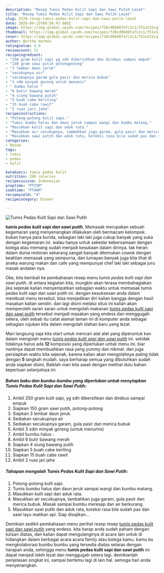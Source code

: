 ```yaml
---
description: "Resep Tumis Pedas Kulit Sapi dan Sawi Putih Lezat"
title: "Resep Tumis Pedas Kulit Sapi dan Sawi Putih Lezat"
slug: 2520-resep-tumis-pedas-kulit-sapi-dan-sawi-putih-lezat
date: 2020-09-15T09:58:47.688Z
image: https://img-global.cpcdn.com/recipes/f28cd0b08fafc2c1/751x532cq70/tumis-pedas-kulit-sapi-dan-sawi-putih-foto-resep-utama.jpg
thumbnail: https://img-global.cpcdn.com/recipes/f28cd0b08fafc2c1/751x532cq70/tumis-pedas-kulit-sapi-dan-sawi-putih-foto-resep-utama.jpg
cover: https://img-global.cpcdn.com/recipes/f28cd0b08fafc2c1/751x532cq70/tumis-pedas-kulit-sapi-dan-sawi-putih-foto-resep-utama.jpg
author: Bertha Harmon
ratingvalue: 4.9
reviewcount: 11
recipeingredient:
- "250 gram kulit sapi yg sdh dibersihkan dan direbus sampai empuk"
- "150 gram sawi putih potongpotong"
- "3 lembar daun jeruk"
- "secukupnya air"
- "secukupnya garam gula pasir dan merica bubuk"
- "3 sdm minyak goreng untuk menumis"
- " bumbu halus "
- "6 butir bawang merah"
- "4 siung bawang putih"
- "5 buah cabe keriting"
- "15 buah cabe rawit"
- "2 ruas jari jahe"
recipeinstructions:
- "Potong-potong kulit sapi."
- "Tumis bumbu halus dan daun jeruk sampai wangi dan bumbu matang."
- "Masukkan kulit sapi dan aduk rata."
- "Masukkan air secukupnya, tambahkan juga garam, gula pasir dan merica bubuk. Masak sampai bumbu meresap dan air berkurang."
- "Masukkan sawi putih dan aduk rata, koreksi rasa bila sudah pas dan sawi layu matikan api. Siap disajikan..."
categories:
- Resep
tags:
- tumis
- pedas
- kulit

katakunci: tumis pedas kulit 
nutrition: 268 calories
recipecuisine: Indonesian
preptime: "PT25M"
cooktime: "PT46M"
recipeyield: "4"
recipecategory: Dinner

---
```



![Tumis Pedas Kulit Sapi dan Sawi Putih](https://img-global.cpcdn.com/recipes/f28cd0b08fafc2c1/751x532cq70/tumis-pedas-kulit-sapi-dan-sawi-putih-foto-resep-utama.jpg)

<b><i>tumis pedas kulit sapi dan sawi putih</i></b>, Memasak merupakan sebuah kegemaran yang menyenangkan dilakukan oleh bermacam kelompok. bukan hanya para bunda, sebagian laki laki juga cukup banyak yang suka dengan kegemaran ini. walau hanya untuk sekedar kebersamaan dengan kolega atau memang sudah menjadi kesukaan dalam dirinya. tak heran dalam dunia restoran sekarang sangat banyak ditemukan cowok dengan keahlian memasak yang sempurna, dan lumayan banyak juga kita lihat di aneka warung makan dan cafe yang mempunyai chef laki laki sebagai juru masak andalan nya.



Oke, kita kembali ke pembahasan resep menu <i>tumis pedas kulit sapi dan sawi putih</i>. di antara kegiatan kita, mungkin akan terasa membahagiakan jika sejenak kalian menyempatkan sebagian waktu untuk memasak tumis pedas kulit sapi dan sawi putih ini. dengan kesuksesan anda dalam membuat menu tersebut, bisa menjadikan diri kalian bangga dengan hasil masakan kalian sendiri. dan lagi disini melalui situs ini kalian akan memperoleh saran saran untuk mengolah makanan <u>tumis pedas kulit sapi dan sawi putih</u> tersebut menjadi masakan yang endess dan menggugah selera, oleh sebab itu catat alamat laman ini di komputer anda sebagai sebagian rujukan kita dalam mengolah olahan baru yang lezat.


Mari langsung saja kita start untuk mencari alat alat yang diperuntuk kan dalam mengolah menu <u><i>tumis pedas kulit sapi dan sawi putih</i></u> ini. setidak tidaknya harus ada <b>12</b> komposisi yang diperlukan untuk menu ini. biar nantinya dapat membuahkan rasa yang yummy dan nikmat. dan juga persiapkan waktu kita sejenak, karena kalian akan mengolahnya paling tidak dengan <b>5</b> langkah mudah. saya berharap semua yang dibutuhkan sudah anda siapkan disini, Baiklah mari kita awali dengan melihat dulu bahan keperluan selanjutnya ini.

<!--inarticleads1-->

##### Bahan baku dan bumbu-bumbu yang diperlukan untuk menyiapkan Tumis Pedas Kulit Sapi dan Sawi Putih:

1. Ambil 250 gram kulit sapi, yg sdh dibersihkan dan direbus sampai empuk
1. Siapkan 150 gram sawi putih, potong-potong
1. Siapkan 3 lembar daun jeruk
1. Sediakan secukupnya air
1. Sediakan secukupnya garam, gula pasir dan merica bubuk
1. Ambil 3 sdm minyak goreng (untuk menumis)
1. Ambil  bumbu halus :
1. Ambil 6 butir bawang merah
1. Siapkan 4 siung bawang putih
1. Siapkan 5 buah cabe keriting
1. Siapkan 15 buah cabe rawit
1. Ambil 2 ruas jari jahe




<!--inarticleads2-->

##### Tahapan mengolah Tumis Pedas Kulit Sapi dan Sawi Putih:

1. Potong-potong kulit sapi.
1. Tumis bumbu halus dan daun jeruk sampai wangi dan bumbu matang.
1. Masukkan kulit sapi dan aduk rata.
1. Masukkan air secukupnya, tambahkan juga garam, gula pasir dan merica bubuk. Masak sampai bumbu meresap dan air berkurang.
1. Masukkan sawi putih dan aduk rata, koreksi rasa bila sudah pas dan sawi layu matikan api. Siap disajikan...




Demikian sedikit pembahasan menu perihal resep resep <u>tumis pedas kulit sapi dan sawi putih</u> yang endess. kita harap anda sudah paham dengan tulisan diatas, dan kalian dapat mengulanginya di acara lain untuk di hidangkan dalam berbagai acara acara family atau kolega kamu. kamu bs mengkolaborasi bumbu bumbu yang tersedia diatas selaras dengan harapan anda, sehingga menu <b>tumis pedas kulit sapi dan sawi putih</b> ini dapat menjadi lebih lezat dan menggugah selera lagi. demikianlah penjelasan singkat ini, sampai bertemu lagi di lain hal. semoga hari anda menyenangkan.

